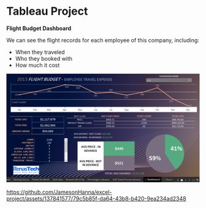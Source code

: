 # Tableau Project

**Flight Budget Dashboard**  

We can see the flight records for each employee of this company, including:

<ul>
  <li>When they traveled</li>
  <li>Who they booked with</li>
  <li>How much it cost</li>
</ul>
  
<img src ="https://github.com/JamesonHanna/excel-project/blob/main/Screenshot%20(5).png?raw=true" width="700" height="auto">

https://github.com/JamesonHanna/excel-project/assets/137841577/79c5b85f-da64-43b8-b420-9ea234ad2348

